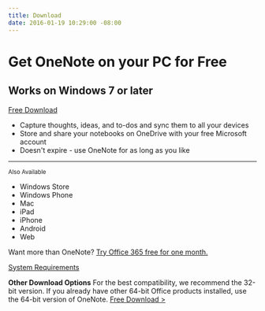 ```yaml
---
title: Download
date: 2016-01-19 10:29:00 -08:00
---
```


# Get OneNote on your PC for Free

## Works on Windows 7 or later

[Free Download](//onenote.work/download/win32/x86/en-US)

* Capture thoughts, ideas, and to-dos and sync them to all your devices
* Store and share your notebooks on OneDrive with your free Microsoft account
* Doesn't expire - use OneNote for as long as you like

- - -

<small>Also Available</small>

* Windows Store
* Windows Phone
* Mac
* iPad
* iPhone
* Android
* Web

Want more than OneNote? [Try Office 365 free for one month.](//officeredir.microsoft.com/r/rlidOfficeTrial/?clid=1033)

[System Requirements](https://go.microsoft.com/fwlink/?LinkId=390454&clcid=0x409)

**Other Download Options**
For the best compatibility, we recommend the 32-bit version. If you already have other 64-bit Office products installed, use the 64-bit version of OneNote.
[Free Download >](http://www.onenote.com/download/win32/x64/en-US)